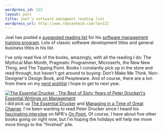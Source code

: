 ```yaml
--- 
wordpress_id: 122
layout: post
title: Joel's software managment reading list
wordpress_url: http://www.robsanheim.com/?p=122
---
```

Joel has posted a <a href="http://www.joelonsoftware.com/articles/FogCreekMBACurriculum.html">suggested reading list</a> for his <a href="http://www.joelonsoftware.com/items/2005/11/22.html">software management training program</a>.  Lots of classic software development titles and general business titles in his list. 

I've only read five of the books, amazingly, with all the reading I do: The Mythical Man Month, Pragmatic Programmer, Microserfs, the New New Thing, and The Tipping Point.  Books I constantly pick up in the store and read through, but haven't got around to buying: Don't Make Me Think, Non-Designer's Design Book, and Peopleware.  And of course, there are a ton from there on my <a href="http://www.amazon.com/gp/registry/registry.html/ref=cm_wl_rlist_go/102-4282440-6610535?%5Fencoding=UTF8&type=wishlist&id=3R9MUIU0TYEK1">nerd wishlist</a> I hope to get to next year.

<a href="http://www.amazon.com/exec/obidos/redirect?tag=panasonicyout-20%26link_code=xm2%26camp=2025%26creative=165953%26path=http://www.amazon.com/gp/redirect.html%253fASIN=006093574X%2526tag=panasonicyout-20%2526lcode=xm2%2526cID=2025%2526ccmID=165953%2526location=/o/ASIN/006093574X%25253FSubscriptionId=0EMV44A9A5YT1RVDGZ82" title="View product details at Amazon"><img class="right" src="http://images.amazon.com/images/P/006093574X.01._SCTHUMBZZZ_.jpg" alt="The Essential Drucker : The Best of Sixty Years of Peter Drucker\'s Essential Writings on Management" /></a>
I did pick up <a href="http://www.amazon.com/exec/obidos/redirect?tag=panasonicyout-20%26link_code=xm2%26camp=2025%26creative=165953%26path=http://www.amazon.com/gp/redirect.html%253fASIN=006093574X%2526tag=panasonicyout-20%2526lcode=xm2%2526cID=2025%2526ccmID=165953%2526location=/o/ASIN/006093574X%25253FSubscriptionId=0EMV44A9A5YT1RVDGZ82" class="right" title="View product details at Amazon">The Essential Drucker</a> and <a href="http://www.amazon.com/exec/obidos/redirect?tag=panasonicyout-20%26link_code=xm2%26camp=2025%26creative=165953%26path=http://www.amazon.com/gp/redirect.html%253fASIN=0452278376%2526tag=panasonicyout-20%2526lcode=xm2%2526cID=2025%2526ccmID=165953%2526location=/o/ASIN/0452278376%25253FSubscriptionId=0EMV44A9A5YT1RVDGZ82" title="View product details at Amazon">Managing in a Time of Great Change</a>.  I've been wanting to read Peter Drucker since I heard his <a href="http://www.onpointradio.org/shows/2004/12/20041208_b_main.asp">fascinating interview</a> on NPR's <a href="http://www.onpointradio.org/">On Point.</a>  Of course, I have about five other books going on right now, but I'm hoping the holidays will help me move more things to the "finished" pile.
